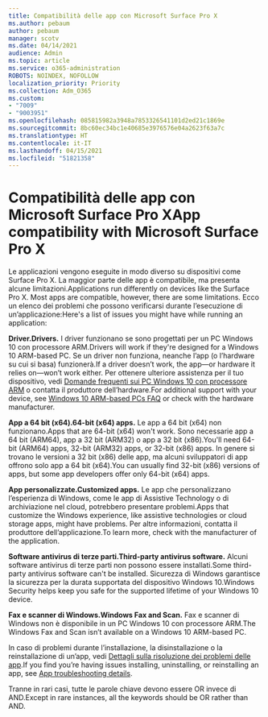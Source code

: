```yaml
---
title: Compatibilità delle app con Microsoft Surface Pro X
ms.author: pebaum
author: pebaum
manager: scotv
ms.date: 04/14/2021
audience: Admin
ms.topic: article
ms.service: o365-administration
ROBOTS: NOINDEX, NOFOLLOW
localization_priority: Priority
ms.collection: Adm_O365
ms.custom:
- "7009"
- "9003951"
ms.openlocfilehash: 085815982a3948a7853326541101d2ed21c1869e
ms.sourcegitcommit: 8bc60ec34bc1e40685e3976576e04a2623f63a7c
ms.translationtype: HT
ms.contentlocale: it-IT
ms.lasthandoff: 04/15/2021
ms.locfileid: "51821358"
---
```

# <a name="app-compatibility-with-microsoft-surface-pro-x"></a><span data-ttu-id="3825c-102">Compatibilità delle app con Microsoft Surface Pro X</span><span class="sxs-lookup"><span data-stu-id="3825c-102">App compatibility with Microsoft Surface Pro X</span></span>

<span data-ttu-id="3825c-103">Le applicazioni vengono eseguite in modo diverso su dispositivi come Surface Pro X. La maggior parte delle app è compatibile, ma presenta alcune limitazioni.</span><span class="sxs-lookup"><span data-stu-id="3825c-103">Applications run differently on devices like the Surface Pro X. Most apps are compatible, however, there are some limitations.</span></span> <span data-ttu-id="3825c-104">Ecco un elenco dei problemi che possono verificarsi durante l’esecuzione di un’applicazione:</span><span class="sxs-lookup"><span data-stu-id="3825c-104">Here's a list of issues you might have while running an application:</span></span> 

<span data-ttu-id="3825c-105">**Driver.**</span><span class="sxs-lookup"><span data-stu-id="3825c-105">**Drivers.**</span></span> <span data-ttu-id="3825c-106">I driver funzionano se sono progettati per un PC Windows 10 con processore ARM.</span><span class="sxs-lookup"><span data-stu-id="3825c-106">Drivers will work if they're designed for a Windows 10 ARM-based PC.</span></span> <span data-ttu-id="3825c-107">Se un driver non funziona, neanche l’app (o l’hardware su cui si basa) funzionerà.</span><span class="sxs-lookup"><span data-stu-id="3825c-107">If a driver doesn’t work, the app—or hardware it relies on—won’t work either.</span></span> <span data-ttu-id="3825c-108">Per ottenere ulteriore assistenza per il tuo dispositivo, vedi [Domande frequenti sui PC Windows 10 con processore ARM](https://support.microsoft.com/windows/windows-10-arm-based-pcs-faq-477f51df-2e3b-f68f-31b0-06f5e4f8ebb5) o contatta il produttore dell’hardware.</span><span class="sxs-lookup"><span data-stu-id="3825c-108">For additional support with your device, see [Windows 10 ARM-based PCs FAQ](https://support.microsoft.com/windows/windows-10-arm-based-pcs-faq-477f51df-2e3b-f68f-31b0-06f5e4f8ebb5) or check with the hardware manufacturer.</span></span>

<span data-ttu-id="3825c-109">**App a 64 bit (x64).**</span><span class="sxs-lookup"><span data-stu-id="3825c-109">**64-bit (x64) apps.**</span></span> <span data-ttu-id="3825c-110">Le app a 64 bit (x64) non funzionano.</span><span class="sxs-lookup"><span data-stu-id="3825c-110">Apps that are 64-bit (x64) won't work.</span></span> <span data-ttu-id="3825c-111">Sono necessarie app a 64 bit (ARM64), app a 32 bit (ARM32) o app a 32 bit (x86).</span><span class="sxs-lookup"><span data-stu-id="3825c-111">You'll need 64-bit (ARM64) apps, 32-bit (ARM32) apps, or 32-bit (x86) apps.</span></span> <span data-ttu-id="3825c-112">In genere si trovano le versioni a 32 bit (x86) delle app, ma alcuni sviluppatori di app offrono solo app a 64 bit (x64).</span><span class="sxs-lookup"><span data-stu-id="3825c-112">You can usually find 32-bit (x86) versions of apps, but some app developers offer only 64-bit (x64) apps.</span></span>

<span data-ttu-id="3825c-113">**App personalizzate.**</span><span class="sxs-lookup"><span data-stu-id="3825c-113">**Customized apps.**</span></span> <span data-ttu-id="3825c-114">Le app che personalizzano l’esperienza di Windows, come le app di Assistive Technology o di archiviazione nel cloud, potrebbero presentare problemi.</span><span class="sxs-lookup"><span data-stu-id="3825c-114">Apps that customize the Windows experience, like assistive technologies or cloud storage apps, might have problems.</span></span> <span data-ttu-id="3825c-115">Per altre informazioni, contatta il produttore dell’applicazione.</span><span class="sxs-lookup"><span data-stu-id="3825c-115">To learn more, check with the manufacturer of the application.</span></span>

<span data-ttu-id="3825c-116">**Software antivirus di terze parti.**</span><span class="sxs-lookup"><span data-stu-id="3825c-116">**Third-party antivirus software.**</span></span> <span data-ttu-id="3825c-117">Alcuni software antivirus di terze parti non possono essere installati.</span><span class="sxs-lookup"><span data-stu-id="3825c-117">Some third-party antivirus software can't be installed.</span></span> <span data-ttu-id="3825c-118">Sicurezza di Windows garantisce la sicurezza per la durata supportata del dispositivo Windows 10.</span><span class="sxs-lookup"><span data-stu-id="3825c-118">Windows Security helps keep you safe for the supported lifetime of your Windows 10 device.</span></span>

<span data-ttu-id="3825c-119">**Fax e scanner di Windows.**</span><span class="sxs-lookup"><span data-stu-id="3825c-119">**Windows Fax and Scan.**</span></span> <span data-ttu-id="3825c-120">Fax e scanner di Windows non è disponibile in un PC Windows 10 con processore ARM.</span><span class="sxs-lookup"><span data-stu-id="3825c-120">The Windows Fax and Scan isn’t available on a Windows 10 ARM-based PC.</span></span>

<span data-ttu-id="3825c-121">In caso di problemi durante l’installazione, la disinstallazione o la reinstallazione di un’app, vedi [Dettagli sulla risoluzione dei problemi delle app](https://docs.microsoft.com/troubleshoot/mem/intune/troubleshoot-app-install#app-troubleshooting-details).</span><span class="sxs-lookup"><span data-stu-id="3825c-121">If you find you’re having issues installing, uninstalling, or reinstalling an app, see [App troubleshooting details](https://docs.microsoft.com/troubleshoot/mem/intune/troubleshoot-app-install#app-troubleshooting-details).</span></span>

<span data-ttu-id="3825c-122">Tranne in rari casi, tutte le parole chiave devono essere OR invece di AND.</span><span class="sxs-lookup"><span data-stu-id="3825c-122">Except in rare instances, all the keywords should be OR rather than AND.</span></span>